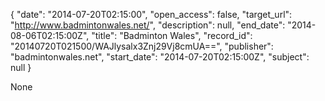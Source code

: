 {
  "date": "2014-07-20T02:15:00", 
  "open_access": false, 
  "target_url": "http://www.badmintonwales.net/", 
  "description": null, 
  "end_date": "2014-08-06T02:15:00Z", 
  "title": "Badminton Wales", 
  "record_id": "20140720T021500/WAJlysalx3Znj29Vj8cmUA==", 
  "publisher": "badmintonwales.net", 
  "start_date": "2014-07-20T02:15:00Z", 
  "subject": null
}

None